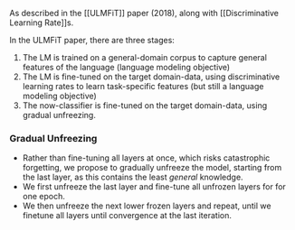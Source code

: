As described in the [[ULMFiT]] paper (2018), along with [[Discriminative Learning Rate]]s.

In the ULMFiT paper, there are three stages:
1. The LM is trained on a general-domain corpus to capture general features of the language (language modeling objective)
2. The LM is fine-tuned on the target domain-data, using discriminative learning rates to learn task-specific features (but still a language modeling objective)
3. The now-classifier is fine-tuned on the target domain-data, using gradual unfreezing.

### Gradual Unfreezing
- Rather than fine-tuning all layers at once, which risks catastrophic forgetting, we propose to gradually unfreeze the model, starting from the last layer, as this contains the least *general* knowledge.
- We first unfreeze the last layer and fine-tune all unfrozen layers for for one epoch.
- We then unfreeze the next lower frozen layers and repeat, until we finetune all layers until convergence at the last iteration.

